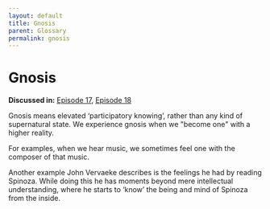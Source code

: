 ```yaml
---
layout: default
title: Gnosis
parent: Glossary
permalink: gnosis
---
```


# Gnosis

**Discussed in:** [Episode 17](/episodes/17), [Episode 18](/episodes/18)

Gnosis means elevated ‘participatory knowing’, rather than any kind of supernatural state. We experience gnosis when we "become one" with a higher reality.

For examples, when we hear music, we sometimes feel one with the composer of that music. 

Another example John Vervaeke describes is the feelings he had by reading Spinoza. While doing this he has moments beyond mere intellectual understanding, where he starts to ‘know’ the being and mind of Spinoza from the inside.